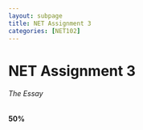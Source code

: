 ```yaml
---
layout: subpage
title: NET Assignment 3
categories: [NET102]
---
```

# NET Assignment 3
###### The Essay
**50%**
